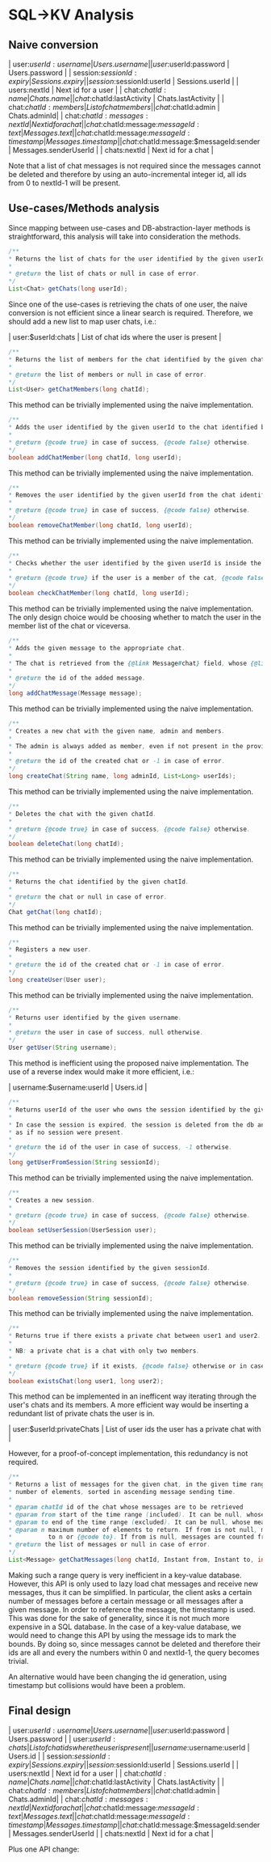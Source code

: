 # SQL->KV Analysis

## Naive conversion
| user:$userId:username | Users.username |
| user:$userId:password | Users.password |
| session:$sessionId:expiry | Sessions.expiry |
| session:$sessionId:userId | Sessions.userId |
| users:nextId | Next id for a user |
| chat:$chatId:name | Chats.name |
| chat:$chatId:lastActivity | Chats.lastActivity |
| chat:$chatId:members | List of chat members |
| chat:$chatId:admin | Chats.adminId|
| chat:$chatId:messages:nextId | Next id for a chat |
| chat:$chatId:message:$messageId:text | Messages.text |
| chat:$chatId:message:$messageId:timestamp | Messages.timestamp |
| chat:$chatId:message:$messageId:sender | Messages.senderUserId |
| chats:nextId | Next id for a chat |

Note that a list of chat messages is not required since the messages cannot
be deleted and therefore by using an auto-incremental integer id, all 
ids from 0 to nextId-1 will be present.

## Use-cases/Methods analysis
Since mapping between use-cases and DB-abstraction-layer methods is 
straightforward, this analysis will take into consideration the 
methods.

```java
/**
* Returns the list of chats for the user identified by the given userId.
*
* @return the list of chats or null in case of error.
*/
List<Chat> getChats(long userId);
```
Since one of the use-cases is retrieving the chats of one user, the naive
conversion is not efficient since a linear search is required.
Therefore, we should add a new list to map user chats, i.e.:

| user:$userId:chats | List of chat ids where the user is present |

```java
/**
* Returns the list of members for the chat identified by the given chatId.
*
* @return the list of members or null in case of error.
*/
List<User> getChatMembers(long chatId);
```
This method can be trivially implemented using the naive implementation.

```java
/**
* Adds the user identified by the given userId to the chat identified by the given chatId.
*
* @return {@code true} in case of success, {@code false} otherwise.
*/
boolean addChatMember(long chatId, long userId);
```
This method can be trivially implemented using the naive implementation.

```java
/**
* Removes the user identified by the given userId from the chat identified by the given chatId.
*
* @return {@code true} in case of success, {@code false} otherwise.
*/
boolean removeChatMember(long chatId, long userId);
```
This method can be trivially implemented using the naive implementation.

```java
/**
* Checks whether the user identified by the given userId is inside the chat identified by the given chatId.
*
* @return {@code true} if the user is a member of the cat, {@code false} otherwise or in case of error.
*/
boolean checkChatMember(long chatId, long userId);
```
This method can be trivially implemented using the naive implementation. 
The only design choice would be choosing whether to match the user in the
member list of the chat or viceversa.

```java
/**
* Adds the given message to the appropriate chat.
*
* The chat is retrieved from the {@link Message#chat} field, whose {@link Chat#chatId} must be set.
*
* @return the id of the added message.
*/
long addChatMessage(Message message);
```
This method can be trivially implemented using the naive implementation.

```java
/**
* Creates a new chat with the given name, admin and members.
*
* The admin is always added as member, even if not present in the provided member list.
*
* @return the id of the created chat or -1 in case of error.
*/
long createChat(String name, long adminId, List<Long> userIds);
```
This method can be trivially implemented using the naive implementation.

```java
/**
* Deletes the chat with the given chatId.
*
* @return {@code true} in case of success, {@code false} otherwise.
*/
boolean deleteChat(long chatId);
```
This method can be trivially implemented using the naive implementation.

```java
/**
* Returns the chat identified by the given chatId.
*
* @return the chat or null in case of error.
*/
Chat getChat(long chatId);
```
This method can be trivially implemented using the naive implementation.

```java
/**
* Registers a new user.
*
* @return the id of the created chat or -1 in case of error.
*/
long createUser(User user);
```
This method can be trivially implemented using the naive implementation.


```java
/**
* Returns user identified by the given username.
*
* @return the user in case of success, null otherwise.
*/
User getUser(String username);
```
This method is inefficient using the proposed naive implementation. 
The use of a reverse index would make it more efficient, i.e.:

| username:$username:userId | Users.id |

```java
/**
* Returns userId of the user who owns the session identified by the given sessionId.
*
* In case the session is expired, the session is deleted from the db and the result is the same
* as if no session were present.
*
* @return the id of the user in case of success, -1 otherwise.
*/
long getUserFromSession(String sessionId);
```
This method can be trivially implemented using the naive implementation.

```java
/**
* Creates a new session.
*
* @return {@code true} in case of success, {@code false} otherwise.
*/
boolean setUserSession(UserSession user);
```
This method can be trivially implemented using the naive implementation.


```java
/**
* Removes the session identified by the given sessionId.
*
* @return {@code true} in case of success, {@code false} otherwise.
*/
boolean removeSession(String sessionId);
```
This method can be trivially implemented using the naive implementation.

```java
/**
* Returns true if there exists a private chat between user1 and user2.
*
* NB: a private chat is a chat with only two members.
*
* @return {@code true} if it exists, {@code false} otherwise or in case of errors.
*/
boolean existsChat(long user1, long user2);
```
This method can be implemented in an inefficent way iterating through the 
user's chats and its members. A more efficient way would be inserting a
redundant list of private chats the user is in.

| user:$userId:privateChats | List of user ids the user has a private chat with |

However, for a proof-of-concept implementation, this redundancy is 
not required.

```java
/**
* Returns a list of messages for the given chat, in the given time range, up to the given
* number of elements, sorted in ascending message sending time.
*
* @param chatId id of the chat whose messages are to be retrieved
* @param from start of the time range (included). It can be null, whose meaning is that there is no lower bound.
* @param to end of the time range (excluded). It can be null, whose meaning is that there is no upper bound.
* @param n maximum number of elements to return. If from is not null, messages are counted from {@code from} up
*          to n or {@code to}. If from is null, messages are counted from {@code to} up to n or {@code from}.
* @return the list of messages or null in case of error.
*/
List<Message> getChatMessages(long chatId, Instant from, Instant to, int n);
```
Making such a range query is very inefficient in a key-value database.
However, this API is only used to lazy load chat messages and receive
new messages, thus it can be simplified. 
In particular, the client asks a certain number of messages before 
a certain message or all messages after a given message. 
In order to reference the message, the timestamp is used. This was
done for the sake of generality, since it is not much more expensive 
in a SQL database.
In the case of a key-value database, we would need to change this API
by using the message ids to mark the bounds.
By doing so, since messages cannot be deleted and therefore their ids 
are all and every the numbers within 0 and nextId-1, the query becomes trivial.

An alternative would have been changing the id generation, using timestamp
but collisions would have been a problem.

## Final design
| user:$userId:username | Users.username |
| user:$userId:password | Users.password |
| user:$userId:chats | List of chat ids where the user is present |
| username:$username:userId | Users.id |
| session:$sessionId:expiry | Sessions.expiry |
| session:$sessionId:userId | Sessions.userId |
| users:nextId | Next id for a user |
| chat:$chatId:name | Chats.name |
| chat:$chatId:lastActivity | Chats.lastActivity |
| chat:$chatId:members | List of chat members |
| chat:$chatId:admin | Chats.adminId|
| chat:$chatId:messages:nextId | Next id for a chat |
| chat:$chatId:message:$messageId:text | Messages.text |
| chat:$chatId:message:$messageId:timestamp | Messages.timestamp |
| chat:$chatId:message:$messageId:sender | Messages.senderUserId |
| chats:nextId | Next id for a chat |

Plus one API change:
